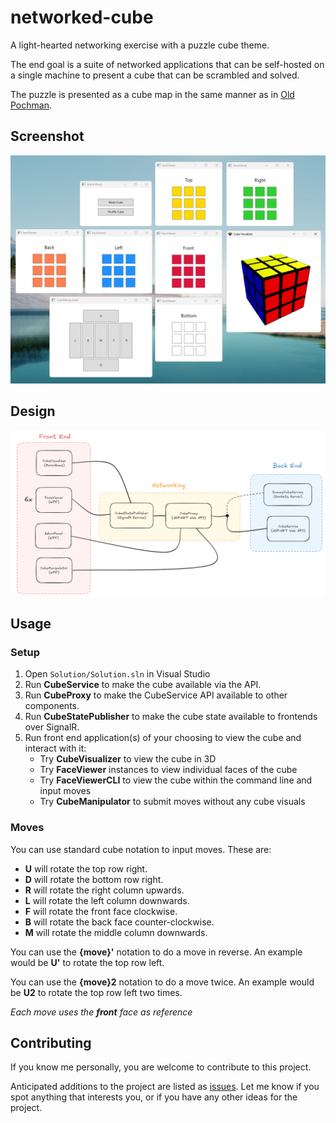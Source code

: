 # networked-cube

A light-hearted networking exercise with a puzzle cube theme. 

The end goal is a suite of networked applications that can be self-hosted on a single machine to present a cube that can be scrambled and solved.

The puzzle is presented as a cube map in the same manner as in [Old Pochman](https://www.speedcubereview.com/blind-solving-algorithms.html).
 
## Screenshot

![Image](./misc/example-screenshot.png)

## Design

![Image](./misc/netcube-system-design.png)

## Usage

### Setup

1. Open ```Solution/Solution.sln``` in Visual Studio
2. Run **CubeService** to make the cube available via the API.
3. Run **CubeProxy** to make the CubeService API available to other components.
4. Run **CubeStatePublisher** to make the cube state available to frontends over SignalR.
5. Run front end application(s) of your choosing to view the cube and interact with it:
    - Try **CubeVisualizer** to view the cube in 3D
    - Try **FaceViewer** instances to view individual faces of the cube
    - Try **FaceViewerCLI** to view the cube within the command line and input moves
    - Try **CubeManipulator** to submit moves without any cube visuals

### Moves

You can use standard cube notation to input moves. These are:
- **U** will rotate the top row right.
- **D** will rotate the bottom row right.
- **R** will rotate the right column upwards.
- **L** will rotate the left column downwards.
- **F** will rotate the front face clockwise.
- **B** will rotate the back face counter-clockwise.
- **M** will rotate the middle column downwards.

You can use the **{move}'** notation to do a move in reverse. An example would be **U'** to rotate the top row left.

You can use the **{move}2** notation to do a move twice. An example would be **U2** to rotate the top row left two times.

*Each move uses the **front** face as reference* 

## Contributing

If you know me personally, you are welcome to contribute to this project.

Anticipated additions to the project are listed as [issues](https://github.com/eeoooue/netcube/issues). Let me know if you spot anything that interests you, or if you have any other ideas for the project.

